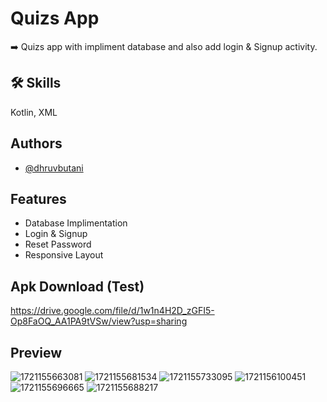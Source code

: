 # Quizs App
➡️ Quizs app with impliment database and also add login & Signup activity.

## 🛠 Skills
Kotlin, XML

## Authors

- [@dhruvbutani](https://www.github.com/dhruvbutani2910)

## Features

- Database Implimentation
- Login & Signup
- Reset Password
- Responsive Layout

## Apk Download (Test)
https://drive.google.com/file/d/1w1n4H2D_zGFI5-Op8FaOQ_AA1PA9tVSw/view?usp=sharing


## Preview
![1721155663081](https://github.com/user-attachments/assets/97919287-83aa-4a03-a563-8e5895ff66fe)
![1721155681534](https://github.com/user-attachments/assets/7893eaed-1b6e-4cf0-b54a-8467735786f7)
![1721155733095](https://github.com/user-attachments/assets/2a3f5e7a-3b99-4edd-9d0d-c34a1c8836ff)
![1721156100451](https://github.com/user-attachments/assets/ef271fe7-b947-424b-9e74-3b39f4d46469)
![1721155696665](https://github.com/user-attachments/assets/32a09079-a4fb-4b68-80fb-99166cb5f882)
![1721155688217](https://github.com/user-attachments/assets/b7f18644-ded6-4890-83b7-2340ec4d96b3)









